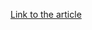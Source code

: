 [Link to the article](https://trendmicro.com/en_us/research/20/l/pawn-storm-lack-of-sophistication-as-a-strategy.html)
